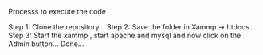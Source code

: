 Processs to execute the code

Step 1: Clone the repository...
Step 2: Save the folder in Xammp -> htdocs...
Step 3: Start the xammp , start apache and mysql and now click on the Admin button...
Done...
